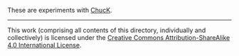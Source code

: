 These are experiments with [ChucK](http://chuck.stanford.edu/).

----
This work (comprising all contents of this directory, individually and
collectively) is licensed under the [Creative Commons Attribution-ShareAlike 4.0
International License](http://creativecommons.org/licenses/by-sa/4.0/).
